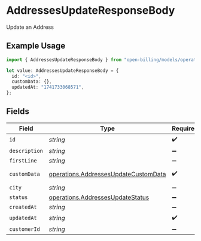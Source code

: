 # AddressesUpdateResponseBody

Update an Address

## Example Usage

```typescript
import { AddressesUpdateResponseBody } from "open-billing/models/operations";

let value: AddressesUpdateResponseBody = {
  id: "<id>",
  customData: {},
  updatedAt: "1741733068571",
};
```

## Fields

| Field                                                                                        | Type                                                                                         | Required                                                                                     | Description                                                                                  |
| -------------------------------------------------------------------------------------------- | -------------------------------------------------------------------------------------------- | -------------------------------------------------------------------------------------------- | -------------------------------------------------------------------------------------------- |
| `id`                                                                                         | *string*                                                                                     | :heavy_check_mark:                                                                           | N/A                                                                                          |
| `description`                                                                                | *string*                                                                                     | :heavy_minus_sign:                                                                           | N/A                                                                                          |
| `firstLine`                                                                                  | *string*                                                                                     | :heavy_minus_sign:                                                                           | N/A                                                                                          |
| `customData`                                                                                 | [operations.AddressesUpdateCustomData](../../models/operations/addressesupdatecustomdata.md) | :heavy_check_mark:                                                                           | Any valid JSON value                                                                         |
| `city`                                                                                       | *string*                                                                                     | :heavy_minus_sign:                                                                           | N/A                                                                                          |
| `status`                                                                                     | [operations.AddressesUpdateStatus](../../models/operations/addressesupdatestatus.md)         | :heavy_minus_sign:                                                                           | N/A                                                                                          |
| `createdAt`                                                                                  | *string*                                                                                     | :heavy_minus_sign:                                                                           | N/A                                                                                          |
| `updatedAt`                                                                                  | *string*                                                                                     | :heavy_check_mark:                                                                           | N/A                                                                                          |
| `customerId`                                                                                 | *string*                                                                                     | :heavy_minus_sign:                                                                           | N/A                                                                                          |